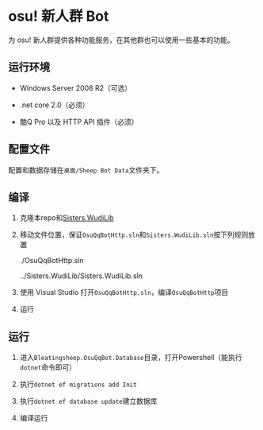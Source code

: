 # osu! 新人群 Bot
为 osu! 新人群提供各种功能服务，在其他群也可以使用一些基本的功能。

## 运行环境
- Windows Server 2008 R2（可选）

- .net core 2.0（必须）

- 酷Q Pro 以及 HTTP API 插件（必须）

## 配置文件
配置和数据存储在`桌面/Sheep Bot Data`文件夹下。

## 编译
1. 克隆本repo和[Sisters.WudiLib](https://github.com/int-and-his-friends/Sisters.WudiLib)

2. 移动文件位置，保证`OsuQqBotHttp.sln`和`Sisters.WudiLib.sln`按下列规则放置

    ./OsuQqBotHttp.sln

    ../Sisters.WudiLib/Sisters.WudiLib.sln

3. 使用 Visual Studio 打开`OsuQqBotHttp.sln`，编译`OsuQqBotHttp`项目

4. 运行

## 运行

1. 进入`Bleatingsheep.OsuQqBot.Database`目录，打开Powershell（能执行`dotnet`命令即可）

2. 执行`dotnet ef migrations add Init`

3. 执行`dotnet ef database update`建立数据库

4. 编译运行
